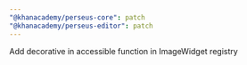 ```yaml
---
"@khanacademy/perseus-core": patch
"@khanacademy/perseus-editor": patch
---
```


Add decorative in accessible function in ImageWidget registry
